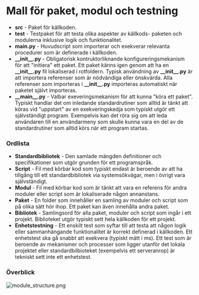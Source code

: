 # Mall för paket, modul och testning

- **src** - Paket för källkoden.
- **test** - Testpaket för att testa olika aspekter av källkods- paketen och modulerna inklusive logik och funktionalitet.
- **main.py** - Huvudscript som importerar och exekverar relevanta procedurer som är definerade i källkoden.
- **\_\_init\_\_.py** - Obligatorisk kontruktorliknande konfigureringsmekanism för att "initiera" ett paket. Ett paket känns igen genom att ha en **\_\_init\_\_.py** fil lokaliserad i rotfoldern. Typisk användning av **\_\_init\_\_.py** är att importera referenser som är nödvändiga eller önskvärda. Alla referenser som importeras i **\_\_init\_\_.py** importeras automatiskt när paketet självt importeras.
- **\_\_main\_\_.py** - Valbar exeveringsmekanism för att kunna "köra ett paket". Typiskt handlar det om inledande standardrutiner som alltid är tänkt att köras vid "uppstart" av en exekveringskedja som typiskt utgör ett självständigt program. Exempelvis kan det röra sig om att leda användaren till en användarmeny som skulle kunna vara en del av de standardrutiner som alltid körs när ett program startas.

### Ordlista
- **Standardbibliotek** - Den samlade mängden definitioner och specifikationer som utgör grunden för ett programspråk.
- **Script** - Fil med körbar kod som typiskt endast är beroende av att ha tillgång till ett standardbibliotek via systemsökvägar, men i övrigt vara självständigt.
- **Modul** - Fil med körbar kod som är tänkt att vara en referens för andra moduler eller script som är lokaliserade någon annanstans.
- **Paket** - En folder som innehåller en samling av moduler och script som på olika sätt hör ihop. Ett paket kan även innehålla andra paket.
- **Bibliotek** - Samlingsord för alla paket, moduler och script som ingår i ett projekt. Biblioteket utgör typiskt sett hela källkoden för ett projekt.
- **Enhetstestning** - Ett enskilt test som syftar till att testa att någon logik eller sammanhängande funktionalitet är korrekt definerad i källkoden. Ett enhetstest ska gå snabbt att exekvera (typiskt mätt i  ms). Ett test som är beroende av mekanismer och processer som ligger utanför det lokala projektet eller standardbilbioteket (exempelvis ett serveranrop) är tekniskt sett inte ett enhetstest.

### Överblick
![module_structure.png](https://gitlab.com/dareut/project_template/-/raw/master/notes/module_structure.png)
